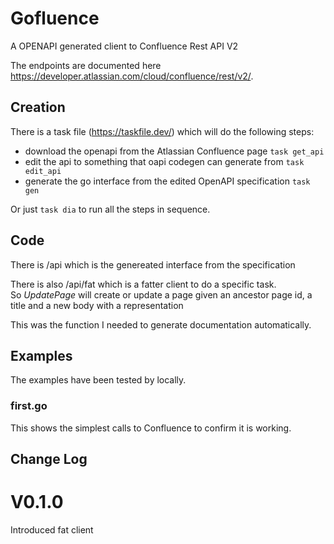 # Gofluence

A OPENAPI generated client to Confluence Rest API V2

The endpoints are documented here https://developer.atlassian.com/cloud/confluence/rest/v2/.


## Creation

There is a task file (https://taskfile.dev/) which will do the following steps:

- download the openapi from the Atlassian Confluence page `task get_api`
- edit the api to something that oapi codegen can generate from  `task edit_api`
- generate the go interface from the edited  OpenAPI specification `task gen`

Or just `task dia` to run all the steps in sequence.

## Code

There is /api which is the genereated interface from the specification

There is also /api/fat which is a fatter client to do a specific task.  
So *UpdatePage* will create or update a page given an ancestor page id, a title and a new body with a representation

This was the function I needed to generate documentation automatically.

## Examples
The examples have been tested by locally.

### first.go
This shows the simplest calls to Confluence to confirm it is working.  


## Change Log

# V0.1.0
Introduced fat client